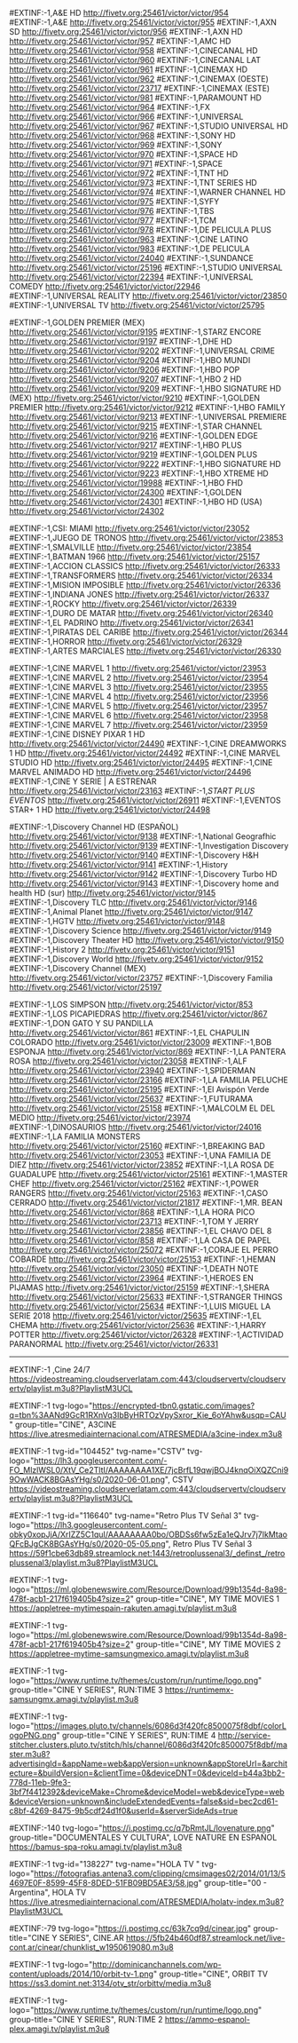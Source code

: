#EXTINF:-1,A&E HD
http://fivetv.org:25461/victor/victor/954
#EXTINF:-1,A&E
http://fivetv.org:25461/victor/victor/955
#EXTINF:-1,AXN SD
http://fivetv.org:25461/victor/victor/956
#EXTINF:-1,AXN HD
http://fivetv.org:25461/victor/victor/957
#EXTINF:-1,AMC  HD
http://fivetv.org:25461/victor/victor/958
#EXTINF:-1,CINECANAL HD
http://fivetv.org:25461/victor/victor/960
#EXTINF:-1,CINECANAL LAT
http://fivetv.org:25461/victor/victor/961
#EXTINF:-1,CINEMAX HD
http://fivetv.org:25461/victor/victor/962
#EXTINF:-1,CINEMAX (OESTE)
http://fivetv.org:25461/victor/victor/23717
#EXTINF:-1,CINEMAX (ESTE)
http://fivetv.org:25461/victor/victor/981
#EXTINF:-1,PARAMOUNT HD
http://fivetv.org:25461/victor/victor/964
#EXTINF:-1,FX
http://fivetv.org:25461/victor/victor/966
#EXTINF:-1,UNIVERSAL
http://fivetv.org:25461/victor/victor/967
#EXTINF:-1,STUDIO UNIVERSAL HD
http://fivetv.org:25461/victor/victor/968
#EXTINF:-1,SONY HD
http://fivetv.org:25461/victor/victor/969
#EXTINF:-1,SONY
http://fivetv.org:25461/victor/victor/970
#EXTINF:-1,SPACE HD
http://fivetv.org:25461/victor/victor/971
#EXTINF:-1,SPACE
http://fivetv.org:25461/victor/victor/972
#EXTINF:-1,TNT HD
http://fivetv.org:25461/victor/victor/973
#EXTINF:-1,TNT SERIES HD
http://fivetv.org:25461/victor/victor/974
#EXTINF:-1,WARNER CHANNEL HD
http://fivetv.org:25461/victor/victor/975
#EXTINF:-1,SYFY
http://fivetv.org:25461/victor/victor/976
#EXTINF:-1,TBS
http://fivetv.org:25461/victor/victor/977
#EXTINF:-1,TCM
http://fivetv.org:25461/victor/victor/978
#EXTINF:-1,DE PELICULA PLUS
http://fivetv.org:25461/victor/victor/963
#EXTINF:-1,CINE LATINO
http://fivetv.org:25461/victor/victor/983
#EXTINF:-1,DE PELICULA
http://fivetv.org:25461/victor/victor/24040
#EXTINF:-1,SUNDANCE
http://fivetv.org:25461/victor/victor/25196
#EXTINF:-1,STUDIO UNIVERSAL
http://fivetv.org:25461/victor/victor/22394
#EXTINF:-1,UNIVERSAL COMEDY
http://fivetv.org:25461/victor/victor/22946
#EXTINF:-1,UNIVERSAL REALITY
http://fivetv.org:25461/victor/victor/23850
#EXTINF:-1,UNIVERSAL TV
http://fivetv.org:25461/victor/victor/25795


#EXTINF:-1,GOLDEN PREMIER (MEX)
http://fivetv.org:25461/victor/victor/9195
#EXTINF:-1,STARZ ENCORE 
http://fivetv.org:25461/victor/victor/9197
#EXTINF:-1,DHE HD
http://fivetv.org:25461/victor/victor/9202
#EXTINF:-1,UNIVERSAL CRIME
http://fivetv.org:25461/victor/victor/9204
#EXTINF:-1,HBO MUNDI 
http://fivetv.org:25461/victor/victor/9206
#EXTINF:-1,HBO POP
http://fivetv.org:25461/victor/victor/9207
#EXTINF:-1,HBO 2 HD
http://fivetv.org:25461/victor/victor/9209
#EXTINF:-1,HBO SIGNATURE HD (MEX)
http://fivetv.org:25461/victor/victor/9210
#EXTINF:-1,GOLDEN PREMIER
http://fivetv.org:25461/victor/victor/9212
#EXTINF:-1,HBO FAMILY
http://fivetv.org:25461/victor/victor/9213
#EXTINF:-1,UNIVERSAL PREMIERE
http://fivetv.org:25461/victor/victor/9215
#EXTINF:-1,STAR CHANNEL
http://fivetv.org:25461/victor/victor/9216
#EXTINF:-1,GOLDEN EDGE
http://fivetv.org:25461/victor/victor/9217
#EXTINF:-1,HBO PLUS
http://fivetv.org:25461/victor/victor/9219
#EXTINF:-1,GOLDEN PLUS
http://fivetv.org:25461/victor/victor/9222
#EXTINF:-1,HBO SIGNATURE HD
http://fivetv.org:25461/victor/victor/9223
#EXTINF:-1,HBO XTREME HD
http://fivetv.org:25461/victor/victor/19988
#EXTINF:-1,HBO  FHD
http://fivetv.org:25461/victor/victor/24300
#EXTINF:-1,GOLDEN 
http://fivetv.org:25461/victor/victor/24301
#EXTINF:-1,HBO HD (USA)
http://fivetv.org:25461/victor/victor/24302


#EXTINF:-1,CSI: MIAMI
http://fivetv.org:25461/victor/victor/23052
#EXTINF:-1,JUEGO DE TRONOS
http://fivetv.org:25461/victor/victor/23853
#EXTINF:-1,SMALVILLE
http://fivetv.org:25461/victor/victor/23854
#EXTINF:-1,BATMAN 1966
http://fivetv.org:25461/victor/victor/25157
#EXTINF:-1,ACCION CLASSICS
http://fivetv.org:25461/victor/victor/26333
#EXTINF:-1,TRANSFORMERS 
http://fivetv.org:25461/victor/victor/26334
#EXTINF:-1,MISION IMPOSIBLE
http://fivetv.org:25461/victor/victor/26336
#EXTINF:-1,INDIANA JONES
http://fivetv.org:25461/victor/victor/26337
#EXTINF:-1,ROCKY
http://fivetv.org:25461/victor/victor/26339
#EXTINF:-1,DURO DE MATAR
http://fivetv.org:25461/victor/victor/26340
#EXTINF:-1,EL PADRINO
http://fivetv.org:25461/victor/victor/26341
#EXTINF:-1,PIRATAS DEL CARIBE
http://fivetv.org:25461/victor/victor/26344
#EXTINF:-1,HORROR
http://fivetv.org:25461/victor/victor/26329
#EXTINF:-1,ARTES MARCIALES
http://fivetv.org:25461/victor/victor/26330

#EXTINF:-1,CINE MARVEL 1
http://fivetv.org:25461/victor/victor/23953
#EXTINF:-1,CINE MARVEL 2
http://fivetv.org:25461/victor/victor/23954
#EXTINF:-1,CINE MARVEL 3
http://fivetv.org:25461/victor/victor/23955
#EXTINF:-1,CINE MARVEL 4
http://fivetv.org:25461/victor/victor/23956
#EXTINF:-1,CINE MARVEL 5
http://fivetv.org:25461/victor/victor/23957
#EXTINF:-1,CINE MARVEL 6
http://fivetv.org:25461/victor/victor/23958
#EXTINF:-1,CINE MARVEL 7
http://fivetv.org:25461/victor/victor/23959
#EXTINF:-1,CINE DISNEY PIXAR 1 HD
http://fivetv.org:25461/victor/victor/24490
#EXTINF:-1,CINE DREAMWORKS 1 HD
http://fivetv.org:25461/victor/victor/24492
#EXTINF:-1,CINE MARVEL STUDIO HD
http://fivetv.org:25461/victor/victor/24495
#EXTINF:-1,CINE MARVEL ANIMADO HD
http://fivetv.org:25461/victor/victor/24496
#EXTINF:-1,CINE Y SERIE | A ESTRENAR
http://fivetv.org:25461/victor/victor/23163
#EXTINF:-1,*START PLUS EVENTOS*
http://fivetv.org:25461/victor/victor/26911
#EXTINF:-1,EVENTOS STAR+ 1 HD
http://fivetv.org:25461/victor/victor/24498

#EXTINF:-1,Discovery Channel HD (ESPAÑOL)
http://fivetv.org:25461/victor/victor/9138
#EXTINF:-1,National Geografhic  
http://fivetv.org:25461/victor/victor/9139
#EXTINF:-1,Investigation Discovery
http://fivetv.org:25461/victor/victor/9140
#EXTINF:-1,Discovery H&H
http://fivetv.org:25461/victor/victor/9141
#EXTINF:-1,History
http://fivetv.org:25461/victor/victor/9142
#EXTINF:-1,Discovery Turbo HD 
http://fivetv.org:25461/victor/victor/9143
#EXTINF:-1,Discovery home and health HD (sur)
http://fivetv.org:25461/victor/victor/9145
#EXTINF:-1,Discovery TLC
http://fivetv.org:25461/victor/victor/9146
#EXTINF:-1,Animal Planet
http://fivetv.org:25461/victor/victor/9147
#EXTINF:-1,HGTV
http://fivetv.org:25461/victor/victor/9148
#EXTINF:-1,Discovery Science
http://fivetv.org:25461/victor/victor/9149
#EXTINF:-1,Discovery Theater HD
http://fivetv.org:25461/victor/victor/9150
#EXTINF:-1,History 2
http://fivetv.org:25461/victor/victor/9151
#EXTINF:-1,Discovery World
http://fivetv.org:25461/victor/victor/9152
#EXTINF:-1,Discovery Channel (MEX)
http://fivetv.org:25461/victor/victor/23757
#EXTINF:-1,Discovery Familia
http://fivetv.org:25461/victor/victor/25197

#EXTINF:-1,LOS SIMPSON
http://fivetv.org:25461/victor/victor/853
#EXTINF:-1,LOS PICAPIEDRAS
http://fivetv.org:25461/victor/victor/867
#EXTINF:-1,DON GATO Y SU PANDILLA
http://fivetv.org:25461/victor/victor/861
#EXTINF:-1,EL CHAPULIN COLORADO
http://fivetv.org:25461/victor/victor/23009
#EXTINF:-1,BOB ESPONJA
http://fivetv.org:25461/victor/victor/869
#EXTINF:-1,LA PANTERA ROSA
http://fivetv.org:25461/victor/victor/23058
#EXTINF:-1,ALF
http://fivetv.org:25461/victor/victor/23940
#EXTINF:-1,SPIDERMAN
http://fivetv.org:25461/victor/victor/23166
#EXTINF:-1,LA FAMILIA PELUCHE
http://fivetv.org:25461/victor/victor/25195
#EXTINF:-1,El Avispón Verde
http://fivetv.org:25461/victor/victor/25637
#EXTINF:-1,FUTURAMA
http://fivetv.org:25461/victor/victor/25158
#EXTINF:-1,MALCOLM EL DEL MEDIO
http://fivetv.org:25461/victor/victor/23974
#EXTINF:-1,DINOSAURIOS
http://fivetv.org:25461/victor/victor/24016
#EXTINF:-1,LA FAMILIA MONSTERS
http://fivetv.org:25461/victor/victor/25160
#EXTINF:-1,BREAKING BAD
http://fivetv.org:25461/victor/victor/23053
#EXTINF:-1,UNA FAMILIA DE DIEZ
http://fivetv.org:25461/victor/victor/23852
#EXTINF:-1,LA ROSA DE GUADALUPE
http://fivetv.org:25461/victor/victor/25161
#EXTINF:-1,MASTER CHEF
http://fivetv.org:25461/victor/victor/25162
#EXTINF:-1,POWER RANGERS
http://fivetv.org:25461/victor/victor/25163
#EXTINF:-1,CASO CERRADO
http://fivetv.org:25461/victor/victor/21817
#EXTINF:-1,MR. BEAN
http://fivetv.org:25461/victor/victor/868
#EXTINF:-1,LA HORA PICO
http://fivetv.org:25461/victor/victor/23713
#EXTINF:-1,TOM Y JERRY
http://fivetv.org:25461/victor/victor/23856
#EXTINF:-1,EL CHAVO DEL 8
http://fivetv.org:25461/victor/victor/858
#EXTINF:-1,LA CASA DE PAPEL
http://fivetv.org:25461/victor/victor/25072
#EXTINF:-1,CORAJE EL PERRO COBARDE
http://fivetv.org:25461/victor/victor/25153
#EXTINF:-1,HEMAN
http://fivetv.org:25461/victor/victor/23050
#EXTINF:-1,DEATH NOTE
http://fivetv.org:25461/victor/victor/23964
#EXTINF:-1,HEROES EN PIJAMAS
http://fivetv.org:25461/victor/victor/25159
#EXTINF:-1,SHERA
http://fivetv.org:25461/victor/victor/25633
#EXTINF:-1,STRANGER THINGS
http://fivetv.org:25461/victor/victor/25634
#EXTINF:-1,LUIS MIGUEL LA SERIE 2018
http://fivetv.org:25461/victor/victor/25635
#EXTINF:-1,EL CHEMA
http://fivetv.org:25461/victor/victor/25636
#EXTINF:-1,HARRY POTTER
http://fivetv.org:25461/victor/victor/26328
#EXTINF:-1,ACTIVIDAD PARANORMAL
http://fivetv.org:25461/victor/victor/26331

--------------------------------------------------------------------------------

#EXTINF:-1 ,Cine 24/7
https://videostreaming.cloudserverlatam.com:443/cloudservertv/cloudservertv/playlist.m3u8?PlaylistM3UCL

#EXTINF:-1 tvg-logo="https://encrypted-tbn0.gstatic.com/images?q=tbn%3AANd9GcR1RXnVq3IbByHRTOzVpySxror_Kie_6oYAhw&usqp=CAU" group-title="CINE", A3CINE
https://live.atresmediainternacional.com/ATRESMEDIA/a3cine-index.m3u8

#EXTINF:-1 tvg-id="104452" tvg-name="CSTV" tvg-logo="https://lh3.googleusercontent.com/-FO_MlzlWSL0/XtV_Ce2TltI/AAAAAAAA1XE/7jcBrfL19qwjBOJ4knqOiXQZCni99OwWACK8BGAsYHg/s0/2020-06-01.png", CSTV
https://videostreaming.cloudserverlatam.com:443/cloudservertv/cloudservertv/playlist.m3u8?PlaylistM3UCL

#EXTINF:-1 tvg-id="116640" tvg-name="Retro Plus TV Señal 3" tvg-logo="https://lh3.googleusercontent.com/-obky0xopJjA/XrIZZ5C1quI/AAAAAAAA0bo/OBDSs6fw5zEa1eQJrv7j7IkMtaoQFcBJgCK8BGAsYHg/s0/2020-05-05.png", Retro Plus TV Señal 3
https://59f1cbe63db89.streamlock.net:1443/retroplussenal3/_definst_/retroplussenal3/playlist.m3u8?PlaylistM3UCL

#EXTINF:-1 tvg-logo="https://ml.globenewswire.com/Resource/Download/99b1354d-8a98-478f-acb1-217f619405b4?size=2" group-title="CINE", MY TIME MOVIES 1
https://appletree-mytimespain-rakuten.amagi.tv/playlist.m3u8

#EXTINF:-1 tvg-logo="https://ml.globenewswire.com/Resource/Download/99b1354d-8a98-478f-acb1-217f619405b4?size=2" group-title="CINE", MY TIME MOVIES 2
https://appletree-mytime-samsungmexico.amagi.tv/playlist.m3u8

#EXTINF:-1 tvg-logo="https://www.runtime.tv/themes/custom/run/runtime/logo.png" group-title="CINE Y SERIES", RUN:TIME 3
https://runtimemx-samsungmx.amagi.tv/playlist.m3u8

#EXTINF:-1 tvg-logo="https://images.pluto.tv/channels/6086d3f420fc8500075f8dbf/colorLogoPNG.png" group-title="CINE Y SERIES", RUN:TIME 4
http://service-stitcher.clusters.pluto.tv/stitch/hls/channel/6086d3f420fc8500075f8dbf/master.m3u8?advertisingId=&appName=web&appVersion=unknown&appStoreUrl=&architecture=&buildVersion=&clientTime=0&deviceDNT=0&deviceId=b44a3bb2-778d-11eb-9fe3-3bf7f4412392&deviceMake=Chrome&deviceModel=web&deviceType=web&deviceVersion=unknown&includeExtendedEvents=false&sid=bec2cd61-c8bf-4269-8475-9b5cdf24d1f0&userId=&serverSideAds=true

#EXTINF:-140 tvg-logo="https://i.postimg.cc/q7bRmtJL/lovenature.png" group-title="DOCUMENTALES Y CULTURA", LOVE NATURE EN ESPAÑOL
https://bamus-spa-roku.amagi.tv/playlist.m3u8

#EXTINF:-1 tvg-id="138227" tvg-name="HOLA TV " tvg-logo="https://fotografias.antena3.com/clipping/cmsimages02/2014/01/13/54697E0F-8599-45F8-8DED-51FB09BD5AE3/58.jpg" group-title="00 - Argentina", HOLA TV 
https://live.atresmediainternacional.com/ATRESMEDIA/holatv-index.m3u8?PlaylistM3UCL

#EXTINF:-79 tvg-logo="https://i.postimg.cc/63k7cq9d/cinear.jpg" group-title="CINE Y SERIES", CINE.AR
https://5fb24b460df87.streamlock.net/live-cont.ar/cinear/chunklist_w1950619080.m3u8

#EXTINF:-1 tvg-logo="http://dominicanchannels.com/wp-content/uploads/2014/10/orbit-tv-1.png" group-title="CINE", ORBIT TV
https://ss3.domint.net:3134/otv_str/orbittv/media.m3u8

#EXTINF:-1 tvg-logo="https://www.runtime.tv/themes/custom/run/runtime/logo.png" group-title="CINE Y SERIES", RUN:TIME 2
https://ammo-espanol-plex.amagi.tv/playlist.m3u8


